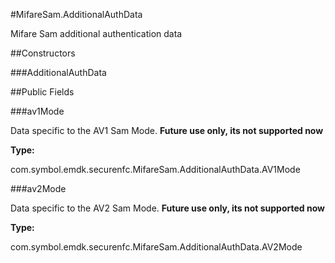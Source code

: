 #MifareSam.AdditionalAuthData

Mifare Sam additional authentication data

##Constructors

###AdditionalAuthData



##Public Fields

###av1Mode

Data specific to the AV1 Sam Mode. **Future use only, its not
 supported now**

**Type:**

com.symbol.emdk.securenfc.MifareSam.AdditionalAuthData.AV1Mode

###av2Mode

Data specific to the AV2 Sam Mode. **Future use only, its not
 supported now**

**Type:**

com.symbol.emdk.securenfc.MifareSam.AdditionalAuthData.AV2Mode

